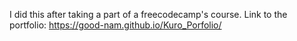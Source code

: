 I did this after taking a part of a freecodecamp's course.
Link to the portfolio: https://good-nam.github.io/Kuro_Porfolio/
